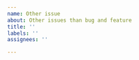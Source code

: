 ```yaml
---
name: Other issue
about: Other issues than bug and feature
title: ''
labels: ''
assignees: ''

---
```



